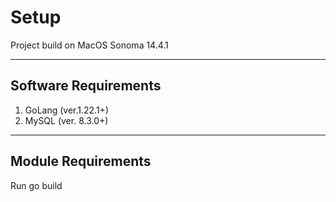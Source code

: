# Setup
Project build on MacOS Sonoma 14.4.1

---
## Software Requirements
1. GoLang (ver.1.22.1+)
2. MySQL (ver. 8.3.0+)

---
## Module Requirements
Run go build